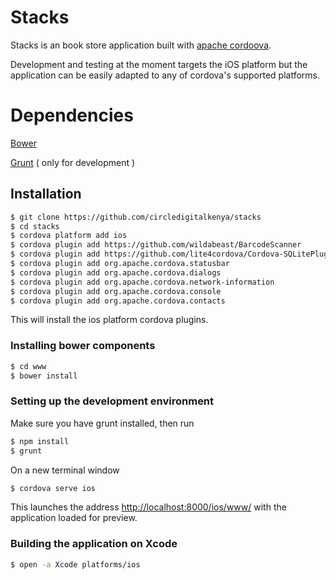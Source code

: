Stacks
==========================

Stacks is an book store application built with [apache cordoova](http://cordova.apache.org/docs/en/3.3.0).

Development and testing at the moment targets the iOS platform but the application can be easily adapted 
to any of cordova's supported platforms.


# Dependencies

[Bower](http://bower.io)

[Grunt](http://gruntjs.com) ( only for development )


## Installation

```bash
$ git clone https://github.com/circledigitalkenya/stacks
$ cd stacks
$ cordova platform add ios
$ cordova plugin add https://github.com/wildabeast/BarcodeScanner
$ cordova plugin add https://github.com/lite4cordova/Cordova-SQLitePlugin
$ cordova plugin add org.apache.cordova.statusbar
$ cordova plugin add org.apache.cordova.dialogs
$ cordova plugin add org.apache.cordova.network-information
$ cordova plugin add org.apache.cordova.console
$ cordova plugin add org.apache.cordova.contacts
```

This will install the ios platform cordova plugins.


### Installing bower components

```bash
$ cd www
$ bower install
```


### Setting up the development environment

Make sure you have grunt installed, then run

```bash
$ npm install 
$ grunt
```

On a new terminal window

```bash
$ cordova serve ios
```

This launches the address [http://localhost:8000/ios/www/]() with the application loaded for preview. 

### Building the application on Xcode

```bash
$ open -a Xcode platforms/ios
```
